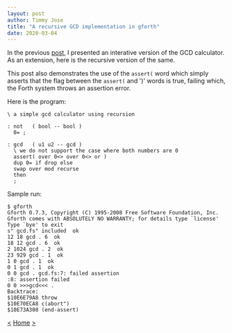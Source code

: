 ```yaml
---
layout: post
author: Timmy Jose
title: "A recursive GCD implementation in gforth"
date: 2020-03-04
---
```


In the previous [post](2020-02-23-gcd-in-forth.html), I presented an interative version of the GCD calculator. As an extension, here is the recursive
version of the same. 

This post also demonstrates the use of the `assert(` word which simply asserts that the flag between the `assert(` and ')' words is true, failing which, the 
Forth system throws an assertion error.

Here is the program:

```forth
\ a simple gcd calculator using recursion

: not   ( bool -- bool )
  0= ;

: gcd   ( u1 u2 -- gcd )
  \ we do not support the case where both numbers are 0
  assert( over 0<> over 0<> or )
  dup 0= if drop else
  swap over mod recurse
  then 
  ;

```

Sample run:

```
$ gforth
Gforth 0.7.3, Copyright (C) 1995-2008 Free Software Foundation, Inc.
Gforth comes with ABSOLUTELY NO WARRANTY; for details type `license'
Type `bye' to exit
s" gcd.fs" included  ok
12 18 gcd . 6  ok
18 12 gcd . 6  ok
2 1024 gcd . 2  ok
23 929 gcd . 1  ok
1 0 gcd . 1  ok
0 1 gcd . 1  ok
0 0 gcd . gcd.fs:7: failed assertion
:8: assertion failed
0 0 >>>gcd<<< .
Backtrace:
$10E6E79A8 throw
$10E70ECA8 c(abort")
$10E73A308 (end-assert)
```

[<](2020-02-23-gcd-in-forth.html)
[Home](/index.html)
[>](2020-03-06-conditions-and-restarts-in-common-lisp.html)